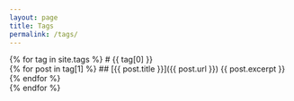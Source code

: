 ```yaml
---
layout: page
title: Tags
permalink: /tags/
---
```


{% for tag in site.tags %}
    # {{ tag[0] }}  
    {% for post in tag[1] %}
        ## [{{ post.title }}]({{ post.url }})
        {{ post.excerpt }}
    {% endfor %}  
{% endfor %}
